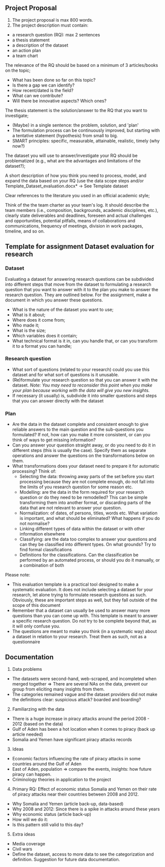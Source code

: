 ## Project Proposal 

1) The project proposal is max 800 words. 
2) The project description must contain: 
  - a research question (RQ): max 2 sentences
  - a thesis statement
  - a description of the dataset
  - an action plan
  - a team chart

The relevance of the RQ should be based on a minimum of 3 articles/books on the topic;
- What has been done so far on this topic?
- Is there a gap we can identify?
- How recent/dated is the field?
- What can we contribute?
- Will there be innovative aspects? Which ones?

The thesis statement is the solution/answer to the RQ that you want to investigate;
- (Maybe) in a single sentence: the problem, solution, and 'plan'
- The formulation process can be continuously improved, but starting with a tentative statement (hypothesis) from small to big.
- SMART principles: specific, measurable, attainable, realistic, timely (why now?)

The dataset you will use to answer/investigate your RQ should be problematized (e.g., what are the advantages and limitations of the dataset?);

A short description of how you think you need to process, model, and expand the data based on your RQ (use the data scope steps and/or Template_Dataset_evaluation.docx* -> See Template dataset

Clear references to the literature you used in an official academic style;

Think of the the team charter as your team's log. It should describe the team members (i.e., composition, backgrounds, academic disciplines, etc.), clearly state deliverables and deadlines, foreseen and actual challenges and opportunities, potential pitfalls, means of collaborations and communications, frequency of meetings, division in work packages, timeline, and so on. 


## Template for assignment Dataset evaluation for research

### Dataset
Evaluating a dataset for answering research questions can be subdivided into different steps
that move from the dataset to formulating a research question that you want to answer with it
to the plan you make to answer the research question. They are outlined below. For the
assignment, make a document in which you answer these questions.
- What is the nature of the dataset you want to use;
- What is it about;
- Where does it come from;
- Who made it;
- What is the size;
- Which variables does it contain;
- What technical format is it in, can you handle that, or can you transform it to a format
you can handle;

### Research question
- What sort of questions (related to your research) could you use this dataset and for
what sort of questions is it unusable.
- (Re)formulate your research question so that you can answer it with the dataset.
*Note:
You may need to reconsider this point when you make your plan because working with the data will
give you new insights.*
- If necessary (it usually) is, subdivide it into smaller questions and steps that you can
answer directly with the dataset

### Plan
- Are the data in the dataset complete and consistent enough to give reliable answers to
the main question and the sub-questions you formulated? If not, how can you make it
more consistent, or can you think of ways to get missing information?
- Can you answer your question straight away, or do you need to do it in different steps
(this is usually the case). Specify them as separate operations and answer the questions
on the transformations below on them.
- What transformations does your dataset need to prepare it for automatic processing?
Think of:
  - Selecting the data: throwing away parts of the set before you start processing
because they are not complete enough, do not fall into the limits of you
research question for some reason etc.
  - Modelling: are the data in the form required for your research question or do
they need to be remodelled? This can be simple transforming them into
another format, or discarding parts of the data that are not relevant to answer
your question.
  - Normalization: of dates, of persons, titles, words etc. What variation is
important, and what should be eliminated? What happens if you do not
normalise?
  - Linking different types of data within the dataset or with other information
elsewhere
  - Classifying: are the data too complex to answer your questions and can they be
classified into different types. On what grounds? Try to find formal
classifications
  - Definitions for the classifications. Can the classification be performed by an
automated process, or should you do it manually, or a combination of both

Please note:
- This evaluation template is a practical tool designed to make a systematic evaluation. It does not include
selecting a dataset for your research, let alone trying to formulate research questions as such. Obviously, these
are important steps as well, but they fall outside of the scope of this document
- Remember that a dataset can usually be used to answer many more questions than you can come up with. This
template is meant to answer a specific research question. Do not try to be complete beyond that, as it will only
confuse you.
- The questions are meant to make you think (in a systematic way) about a dataset in relation to your research.
Treat them as such, not as a questionnaire

## Documentation 
1. Data problems
- The datasets were second-hand, web-scraped, and incompleted when merged together => There are several NAs on the data, prevent our group from eliciting many insights from them.
- The categories remained vague and the dataset providers did not make the definitions clear: suspicious attack? boarded and boarding?
2. Familiarzing with the data
- There is a huge increase in piracy attacks around the period 2008 - 2012 (based on the data)
- Gulf of Aden has been a hot location when it comes to piracy (back up article needed)
- Somalia and Yemen have significant piracy attacks records
3. Ideas
- Economic factors influencing the rate of piracy attacks in some countries around the Gulf of Aden
- East of Aden, population => compare the events, insights: how future piracy can happen. 
- Criminology theories in application to the project
4. Primary RQ: Effect of economic status Somalia and Yemen on their rate of piracy attacks near their countries between 2008 and 2012. 
- Why Somalia and Yemen (article back-up, data-based)
- Why 2008 and 2012: Since there is a spike in attacks around these years
- Why economic status (article back-up)
- How will we do it: 
- Is this pattern still valid to this day?
5. Extra ideas
- Media coverage
- Civil wars
- Define the dataset, access to more data to see the categorization and definition. Suggestion for future data documentation. 
